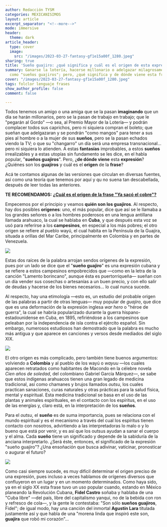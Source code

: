 ```yaml
---
author: Redacción TYSM
categories: MEXICANISIMOS
layout: article
excerpt_separator: "<!--more-->"
mode: immersive
header:
  theme: dark
article_header:
  type: cover
  image:
    src: "/images/2023-03-27-fantasy-gf1e15a00f_1280.jpeg"
sharing: true
title: 'Sueño guajiro: ¿qué significa y cuál es el origen de esta expresión?'
summary: Ganarse la lotería, hacerse millonario o adelgazar milagrosamente califican
  como "sueños guajiros"; pero, ¿qué significa y de dónde viene esta frase?
cover: "/images/2023-03-27-fantasy-gf1e15a00f_1280.jpeg"
tags: folclor lenguaje frases
show_author_profile: false
comment: false

---
```

Todos tenemos un amigo o una amiga que se la pasan **imaginando** que un día se harán millonarios, pero se la pasan de trabajo en trabajo; que le "pegarán al Gordo" —o sea, al Premio Mayor de la Lotería— y podrán complacer todos sus caprichos, pero ni siquiera compran el boleto; que sueñan que adelgazaran y se pondrán "como mangos" para tener a sus pies al hombre o a la mujer de sus **sueños**, pero se la pasan echados viendo la TV; o que su "changarro" un día será una empresa transnacional… pero ni siquiera lo atienden. A estas **fantasías**  improbables, a estos **sueños** irrealizables y a estas utopías sin fundamento se les dice, en el habla popular, "**sueños guajiros**". Pero, ¿**de dónde viene** esta **expresión**? ¿Quiénes son los **guajiros** y cuál es el **origen** de la **frase**?

Acá te contamos algunas de las versiones que circulan en diversas fuentes, así como una teoría que tenemos por aquí y qu no suena tan descabellada, después de leer todas las anteriores.

**TE RECOMENDAMOS:** [**¿Cuál es el origen de la frase "Ya sacó el cobre"?**](https://blog.tonoysumariachi.com/mexicanisimos/2022/04/22/cual-es-el-origen-de-la-frase-popular-ya-saco-el-cobre.html)

Empecemos por el principio y veamos **quién son los guajiros**. Al respecto, hay dos posibles **orígenes**: uno, el más popular, dice que así se le llamaba a los grandes señores o a los hombres poderosos en una lengua antillana llamada arahuaco, la cual se hablaba en **Cuba**, y que después esta voz se usó para referirse a los **campesinos**, en especial a los más pobres; el otro origen se refiere al pueblo wayú, el cual habita en la Península de la Guajira, situada a orillas del Mar Caribe, principalmente en Colombia y en partes de Venezuela.

![](https://upload.wikimedia.org/wikipedia/commons/thumb/c/cb/CAMELLON_Y_MOCHILAS.JPG/1024px-CAMELLON_Y_MOCHILAS.JPG)

Estas dos raíces de la palabra arrojan sendos orígenes de la expresión, pues por un lado se dice que el "**sueño guajiro**" es una expresión cubana y se refiere a estos campesinos empobrecidos que —como en la letra de la canción "Lamento borincano", aunque ésta es puertorriqueña— sueñan con un día vender sus cosechas o artesanías a un buen precio, y con ello salir de deudas y hacerse de los bienes necesarios… lo cual nunca sucede.

Al respecto, hay una etimología —esto es, un estudio del probable origen de las palabras a partir de otras lenguas— muy popular de _guajiro_, que dice que es una deformación de la expresión inglesa _war hero_ o "héroe de guerra", la cual se habría popularizado durante la guerra hispano-estadounidense en Cuba, en 1895, refiriéndose a los campesinos que peleaban por la independencia de isla contra el ejército español. Sin embargo, numerosos estudiosos han demostrado que la palabra es mucho más antigua y que aparece en canciones y versos desde mediados del siglo XIX.

![](https://upload.wikimedia.org/wikipedia/commons/8/86/Cuban_soldiers%2C_1898.jpg)

El otro origen es más complicado, pero también tiene buenos argumentos: volviendo a **Colombia** y al pueblo de los wayú o _wayuu_ —los cuales aparecen retratados como habitantes de Macondo en la célebre novela _Cien años de soledad_, del colombiano Gabriel García Márquez—, se sabe que estos indígenas arahuacos tienen una gran legado de medicina tradicional, así como chamanes y brujos llamados _outsu_, los cuales practican sanaciones, curas naturales y otras prácticas para la salud física, mental y espiritual. Esta medicina tradicional se basa en el uso de las plantas y animales espirituales, en el contacto con los espíritus, en el uso de las energías y, claro está, en la interpretación de los **sueños**.

Para el _outsu_, el **sueño** es de suma importancia, pues se relaciona con el mundo espiritual y es el mecanismo a través del cual los espíritus tienen contacto con nosotros, advirtiendo a las interpretadoras lo malo o y lo bueno que está por venir, y es así que los outsus ayudan a sanar el cuerpo y el alma. Cada **sueño** tiene un significado y depende de la sabiduría de la anciana interpretarlo. ¿Será éste, entonces, el significado de la expresión "sueño guajiro"? ¿Una ensoñación que busca adivinar, vaticinar, pronosticar o augurar el futuro?

![](https://upload.wikimedia.org/wikipedia/commons/thumb/9/9d/Baile_de_cortejo_Wayuu.jpg/1024px-Baile_de_cortejo_Wayuu.jpg)

Como casi siempre sucede, es muy difícil determinar el origen preciso de una expresión, pues incluso a veces hablamos de orígenes diversos que confluyeron en un lugar y en un momento determinados. Como haya sido, ya en el siglo XX esta frase tuvo un uso popular cuando, estando en México planeando la Revolución Cubana, **Fidel Castro** soñaba y hablaba de una "Cuba libre" —del país, libre del capitalismo yanqui, no de la bebida con ron y refresco de cola—, y la gente le contestaba: "Son sólo **sueños guajiros**, Fidel"; de igual modo, hay una canción del inmortal **Agustín Lara** titulada justamente así y que habla de una "morena linda que inspiró este son, **guajira** que robó mi corazón"…